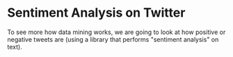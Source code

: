 # Sentiment Analysis on Twitter

To see more how data mining works, we are going to look at how positive or negative tweets are (using a library that performs "sentiment analysis" on text).

```{tableofcontents}
```
